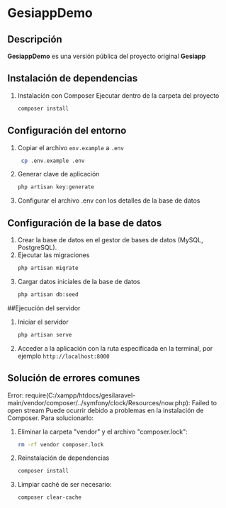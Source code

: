 # GesiappDemo

## Descripción

**GesiappDemo** es una versión pública del proyecto original **Gesiapp**

## Instalación de dependencias
1. Instalación con Composer
   Ejecutar dentro de la carpeta del proyecto
   ```bash
   composer install

## Configuración del entorno
1. Copiar el archivo `env.example` a `.env`
   ```bash
    cp .env.example .env

3. Generar clave de aplicación
   ```bash
   php artisan key:generate

4. Configurar el archivo .env con los detalles de la base de datos

## Configuración de la base de datos
1. Crear la base de datos en el gestor de bases de datos (MySQL, PostgreSQL).
2. Ejecutar las migraciones
   ```bash
   php artisan migrate
3. Cargar datos iniciales de la base de datos
   ```bash
   php artisan db:seed

##Ejecución del servidor
1. Iniciar el servidor
    ```bash
    php artisan serve
    
2. Acceder a la aplicación con la ruta especificada en la terminal, por ejemplo `http://localhost:8000`

## Solución de errores comunes
Error: require(C:/xampp/htdocs/gesilaravel-main/vendor/composer/../symfony/clock/Resources/now.php): Failed to open stream
Puede ocurrir debido a problemas en la instalación de Composer. Para solucionarlo:
1. Eliminar la carpeta "vendor" y el archivo "composer.lock":
   ```bash
   rm -rf vendor composer.lock

2. Reinstalación de dependencias
   ```bash
   composer install

3. Limpiar caché de ser necesario:
   ```bash
   composer clear-cache
